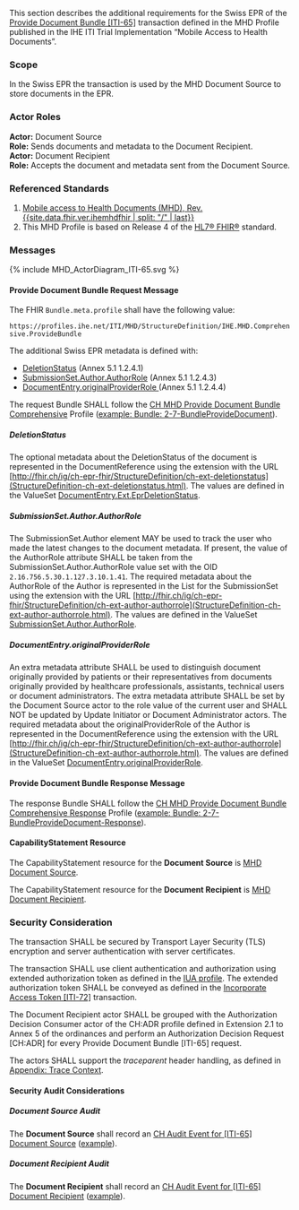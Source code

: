 This section describes the additional requirements for the Swiss EPR of the [Provide Document Bundle
[ITI-65]](https://profiles.ihe.net/ITI/MHD/ITI-65.html) transaction defined in the MHD Profile published in the IHE ITI 
Trial Implementation “Mobile Access to Health Documents”.

### Scope

In the Swiss EPR the transaction is used by the MHD Document Source to store documents in the EPR.

### Actor Roles

**Actor:** Document Source  
**Role:** Sends documents and metadata to the Document Recipient.  
**Actor:** Document Recipient  
**Role:** Accepts the document and metadata sent from the Document Source.  

### Referenced Standards

1. [Mobile access to Health Documents (MHD), Rev. {{site.data.fhir.ver.ihemhdfhir | split: "/" | last}}]({{site.data.fhir.ver.ihemhdfhir}})  
2. This MHD Profile is based on Release 4 of the [HL7® FHIR®](https://hl7.org/fhir/R4/index.html) standard.

### Messages

<div>{% include MHD_ActorDiagram_ITI-65.svg %}</div>

#### Provide Document Bundle Request Message

The FHIR `Bundle.meta.profile` shall have the following value:

`https://profiles.ihe.net/ITI/MHD/StructureDefinition/IHE.MHD.Comprehensive.ProvideBundle`

The additional Swiss EPR metadata is defined with:

* [DeletionStatus](#deletionstatus) (Annex 5.1 1.2.4.1)
* [SubmissionSet.Author.AuthorRole](#submissionsetauthorauthorrole) (Annex 5.1 1.2.4.3)
* [DocumentEntry.originalProviderRole ](#documententryoriginalproviderrole) (Annex 5.1 1.2.4.4)

The request Bundle SHALL follow the [CH MHD Provide Document Bundle Comprehensive](StructureDefinition-ch-mhd-providedocumentbundle-comprehensive.html)
Profile ([example: Bundle: 2-7-BundleProvideDocument](Bundle-2-7-BundleProvideDocument.html)).

##### DeletionStatus

The optional metadata about the DeletionStatus of the document is represented in the DocumentReference using the
extension with the URL [http://fhir.ch/ig/ch-epr-fhir/StructureDefinition/ch-ext-deletionstatus](StructureDefinition-ch-ext-deletionstatus.html).
The values are defined in the ValueSet [DocumentEntry.Ext.EprDeletionStatus](http://fhir.ch/ig/ch-term/ValueSet/DocumentEntry.Ext.EprDeletionStatus).

##### SubmissionSet.Author.AuthorRole

The SubmissionSet.Author element MAY be used to track the user who made the latest changes to the document metadata.
If present, the value of the AuthorRole attribute SHALL be taken from the SubmissionSet.Author.AuthorRole value set
with the OID `2.16.756.5.30.1.127.3.10.1.41`. The required metadata about the AuthorRole of the Author is represented
in the List for the SubmissionSet using the extension with the URL [http://fhir.ch/ig/ch-epr-fhir/StructureDefinition/ch-ext-author-authorrole](StructureDefinition-ch-ext-author-authorrole.html).
The values are defined in the ValueSet [SubmissionSet.Author.AuthorRole](http://fhir.ch/ig/ch-term/ValueSet/SubmissionSet.Author.AuthorRole).

##### DocumentEntry.originalProviderRole

An extra metadata attribute SHALL be used to distinguish document originally provided by patients or their
representatives from documents originally provided by healthcare professionals, assistants, technical users or document
administrators. The extra metadata attribute SHALL be set by the Document Source actor to the role value of the current
user and SHALL NOT be updated by Update Initiator or Document Administrator actors. The required metadata about the
originalProviderRole of the Author is represented in the DocumentReference using the extension with the URL
[http://fhir.ch/ig/ch-epr-fhir/StructureDefinition/ch-ext-author-authorrole](StructureDefinition-ch-ext-author-authorrole.html).
The values are defined in the ValueSet [DocumentEntry.originalProviderRole](http://fhir.ch/ig/ch-term/ValueSet/DocumentEntry.originalProviderRole).

#### Provide Document Bundle Response Message

The response Bundle SHALL follow the [CH MHD Provide Document Bundle Comprehensive Response](StructureDefinition-ch-mhd-providedocumentbundle-comprehensive-response.html)
Profile ([example: Bundle: 2-7-BundleProvideDocument-Response](Bundle-2-7-BundleProvideDocument-Response.html)).

#### CapabilityStatement Resource

The CapabilityStatement resource for the **Document Source** is [MHD Document Source](CapabilityStatement-CH.MHD.DocumentSource.html).

The CapabilityStatement resource for the **Document Recipient** is [MHD Document Recipient](CapabilityStatement-CH.MHD.DocumentRecipient.html).

### Security Consideration

The transaction SHALL be secured by Transport Layer Security (TLS) encryption and server authentication with 
server certificates. 

The transaction SHALL use client authentication and authorization using extended authorization token as defined 
in the [IUA profile](https://profiles.ihe.net/ITI/IUA). The extended authorization token SHALL be conveyed as 
defined in the [Incorporate Access Token [ITI-72]](https://profiles.ihe.net/ITI/IUA/index.html#372-incorporate-access-token-iti-72) 
transaction.

The Document Recipient actor SHALL be grouped with the Authorization Decision Consumer actor of the CH:ADR profile
defined in Extension 2.1 to Annex 5 of the ordinances and perform an Authorization Decision Request [CH:ADR] for 
every Provide Document Bundle [ITI-65] request.

The actors SHALL support the _traceparent_ header handling, as defined in [Appendix: Trace Context](tracecontext.html).

#### Security Audit Considerations

##### Document Source Audit

The **Document Source** shall record an
[CH Audit Event for [ITI-65] Document Source](StructureDefinition-ChAuditEventIti65Source.html) 
([example](AuditEvent-ChAuditEventIti65SourceExample.html)).

##### Document Recipient Audit

The **Document Recipient** shall record an
[CH Audit Event for [ITI-65] Document Recipient](StructureDefinition-ChAuditEventIti65Recipient.html)
([example](AuditEvent-ChAuditEventIti65RecipientExample.html)).
